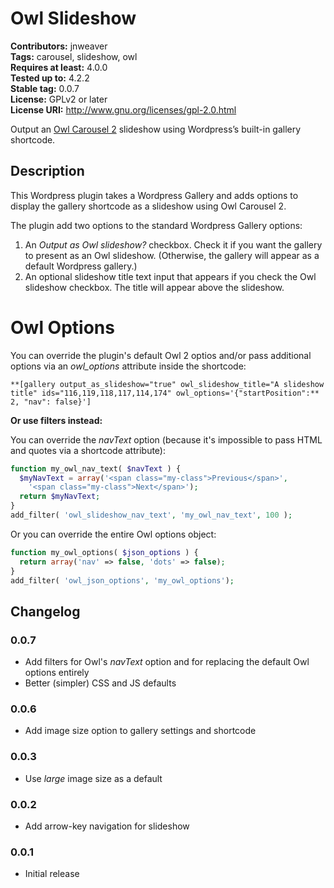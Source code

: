 # Owl Slideshow #
**Contributors:** jnweaver  
**Tags:** carousel, slideshow, owl  
**Requires at least:** 4.0.0  
**Tested up to:** 4.2.2  
**Stable tag:** 0.0.7  
**License:** GPLv2 or later  
**License URI:** http://www.gnu.org/licenses/gpl-2.0.html  

Output an [Owl Carousel 2](http://owlcarousel.owlgraphic.com/) slideshow using Wordpress’s built-in gallery shortcode.

## Description ##

This Wordpress plugin takes a Wordpress Gallery and adds options to display the gallery shortcode as a slideshow using Owl Carousel 2.

The plugin add two options to the standard Wordpress Gallery options:

1. An *Output as Owl slideshow?* checkbox. Check it if you want the gallery to present as an Owl slideshow. (Otherwise, the gallery will appear as a default Wordpress gallery.)
2. An optional slideshow title text input that appears if you check the Owl slideshow checkbox. The title will appear above the slideshow.

# Owl Options #

You can override the plugin's default Owl 2 optios and/or pass additional options via an *owl_options* attribute inside the shortcode:

```
**[gallery output_as_slideshow="true" owl_slideshow_title="A slideshow title" ids="116,119,118,117,114,174" owl_options='{"startPosition":** 2, "nav": false}']  
```

**Or use filters instead:**

You can override the *navText* option (because it's impossible to pass HTML and quotes via a shortcode attribute):

```php
function my_owl_nav_text( $navText ) {
  $myNavText = array('<span class="my-class">Previous</span>',
    '<span class="my-class">Next</span>');
  return $myNavText;
}
add_filter( 'owl_slideshow_nav_text', 'my_owl_nav_text', 100 );
```

Or you can override the entire Owl options object:

```php
function my_owl_options( $json_options ) {
  return array('nav' => false, 'dots' => false);
}
add_filter( 'owl_json_options', 'my_owl_options');
```

## Changelog ##

### 0.0.7 ###
* Add filters for Owl's *navText* option and for replacing the default Owl options entirely
* Better (simpler) CSS and JS defaults

### 0.0.6 ###
* Add image size option to gallery settings and shortcode

### 0.0.3 ###
* Use *large* image size as a default

### 0.0.2 ###
* Add arrow-key navigation for slideshow

### 0.0.1 ###
* Initial release
